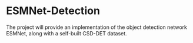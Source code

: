# ESMNet-Detection
The project will provide an implementation of the object detection network ESMNet, along with a self-built CSD-DET dataset.
